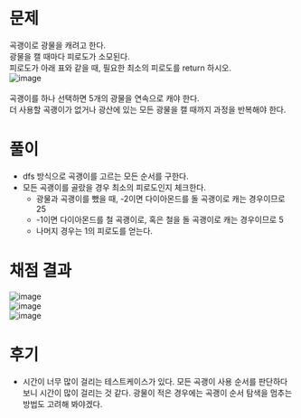 # 문제

곡괭이로 광물을 캐려고 한다.<br>
광물을 캘 때마다 피로도가 소모된다.<br>
피로도가 아래 표와 같을 때, 필요한 최소의 피로도를 return 하시오.<br>
![image](https://github.com/lj05117/algorithm/assets/58285947/c1ba9f73-f7cf-426b-81e4-13f939e778d2)<br>
<br>
곡괭이를 하나 선택하면 5개의 광물을 연속으로 캐야 한다.<br>
더 사용할 곡괭이가 없거나 광산에 있는 모든 광물을 캘 때까지 과정을 반복해야 한다.

# 풀이

- dfs 방식으로 곡괭이를 고르는 모든 순서를 구한다.
- 모든 곡괭이를 골랐을 경우 최소의 피로도인지 체크한다.
  - 광물과 곡괭이를 뺐을 때, -2이면 다이아몬드를 돌 곡괭이로 캐는 경우이므로 25
  - -1이면 다이아몬드를 철 곡괭이로, 혹은 철을 돌 곡괭이로 캐는 경우이므로 5
  - 나머지 경우는 1의 피로도를 얻는다.

# 채점 결과

![image](https://github.com/lj05117/algorithm/assets/58285947/33dcd403-93e5-4640-b38d-5413b8814de9)<br>
![image](https://github.com/lj05117/algorithm/assets/58285947/e8988f56-b4d8-4a7b-9705-81452c57a1f9)<br>
![image](https://github.com/lj05117/algorithm/assets/58285947/727db416-a015-4c98-83d8-4bc6a51ae9a0)<br>

# 후기

- 시간이 너무 많이 걸리는 테스트케이스가 있다. 모든 곡괭이 사용 순서를 판단하다 보니 시간이 많이 걸리는 것 같다. 광물이 적은 경우에는 곡괭이 순서 탐색을 멈추는 방법도 고려해 봐야겠다.
